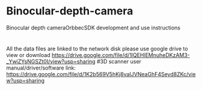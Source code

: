 # Binocular-depth-camera
Binocular depth cameraOrbbecSDK development and use instructions
#
All the data files are linked to the network disk
please use google drive to view or download
https://drive.google.com/file/d/1lQEHlEMnuheDKzAM3-_YwiZYsNGSZt0I/view?usp=sharing
#3D scanner user manual/driver/software link: https://drive.google.com/file/d/1K2b569V5hKj8vaIJVNeaGhF4Seyd8ZKc/view?usp=sharing
